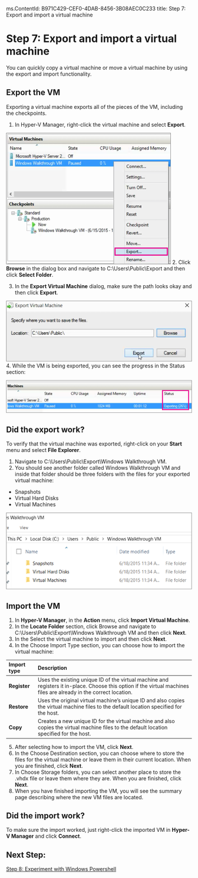 ms.ContentId: B971C429-CEF0-4DAB-8456-3B08AEC0C233
title: Step 7: Export and import a virtual machine

# Step 7: Export and import a virtual machine 

You can quickly copy a virtual machine or move a virtual machine by using the export and import functionality.

## Export the VM 

Exporting a virtual machine exports all of the pieces of the VM, including the checkpoints.

1. In Hyper-V Manager, right-click the virtual machine and select **Export**.

  ![](media/select_export1.png)
2. Click **Browse** in the dialog box and navigate to  C:\Users\Public\Export and then click **Select Folder**. 

3. In the **Export Virtual Machine** dialog, make sure the path looks okay and then click **Export**.

  ![](media/click_export.png)
4. While the VM is being exported, you can see the progress in the Status section:

  ![](media/export_progress.png) 

## Did the export work? 

To verify that the virtual machine was exported, right-click on your **Start** menu and select **File Explorer**.
1. Navigate to C:\Users\Public\Export\Windows Walkthrough VM.
2. You should see another folder called Windows Walkthrough VM and inside that folder should be three folders with the files for your exported virtual machine:
 - Snapshots
 - Virtual Hard Disks
 - Virtual Machines 
 
  ![](media/export_confirm.png)

## Import the VM 
1. In **Hyper-V Manager**, in the **Action** menu, click **Import Virtual Machine**.
2. In the **Locate Folder** section, click Browse and navigate to C:\Users\Public\Export\Windows Walkthrough VM  and then click **Next**.
3. In the Select the virtual machine to import and then click **Next**.
4. In the Choose Import Type section, you can choose how to import the virtual machine:

| **Import type** | **Description** |
|:-----|:-----|
| **Register** | Uses the existing unique ID of the virtual machine and registers it in-place. Choose this option if the virtual machines files are already in the correct location. |
| **Restore** | Uses the original virtual machine’s unique ID and also copies the virtual machine files to the default location specified for the host. |
| **Copy** | Creates a new unique ID for the virtual machine and also copies the virtual machine files to the default location specified for the host. |
5. After selecting how to import the VM, click **Next**.
6. In the Choose Destination section, you can choose where to store the files for the virtual machine or leave them in their current location. When you are finished, click **Next**.
7. In Choose Storage folders, you can select another place to store the .vhdx file or leave them where they are. When you are finished, click **Next**.
8. When you have finished importing the VM, you will see the summary page describing where the new VM files are located.

## Did the import work? 

To make sure the import worked, just right-click the imported VM in **Hyper-V Manager** and click **Connect**. 

## Next Step: 
[Step 8: Experiment with Windows Powershell](walkthrough_powershell.md)